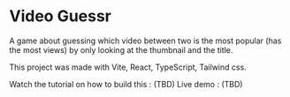 # Video Guessr
A game about guessing which video between two is the most popular (has the most views) by only looking
at the thumbnail and the title.

This project was made with Vite, React, TypeScript, Tailwind css.

Watch the tutorial on how to build this : (TBD)
Live demo : (TBD)